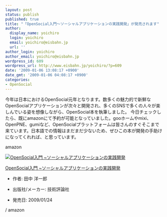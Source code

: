 ```yaml
---
layout: post
status: publish
published: true
title: "「OpenSocial入門〜ソーシャルアプリケーションの実践開発」が発売されます"
author:
  display_name: yoichiro
  login: yoichiro
  email: yoichiro@eisbahn.jp
  url: ''
author_login: yoichiro
author_email: yoichiro@eisbahn.jp
wordpress_id: 609
wordpress_url: http://www.eisbahn.jp/yoichiro/?p=609
date: '2009-01-06 13:08:17 +0900'
date_gmt: '2009-01-06 04:08:17 +0900'
categories:
- OpenSocial
---
```


今年は日本におけるOpenSocial元年となります。数多くの魅力的で新鮮なOpenSocialアプリケーションが次々と開発され、多くのSNSで多くの人々が楽しんでいる姿を想像しながら、OpenSocial本を執筆しました。
今日チェックしたら、既にamazonにて予約が可能となっていました。gooホームやmixi、OpenPNE、gumiなど、OpenSocialプラットフォームは皆さんのすぐそこまで来ています。日本語での情報はまだまだ少ないため、ぜひこの本が開発の手助けになってくれれば、と思っています。

amazon

[![OpenSocial入門 ~ソーシャルアプリケーションの実践開発](http://images-jp.amazon.com/images/G/09/x-locale/detail/thumb-no-image.gif)](http://www.amazon.co.jp/exec/obidos/ASIN/4774137480/eclipseplugin-22/ref=nosim)

[OpenSocial入門 ~ソーシャルアプリケーションの実践開発](http://www.amazon.co.jp/exec/obidos/ASIN/4774137480/eclipseplugin-22/ref=nosim)

* 作者: 田中 洋一郎

* 出版社/メーカー: 技術評論社

* 発売日: 2009/01/24



/ amazon
